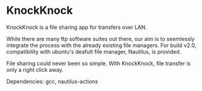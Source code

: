 # KnockKnock

KnockKnock is a file sharing app for transfers over LAN.

While there are many ftp software suites out there, our aim is to seemlessly integrate the process with the already
existing file managers. For build v2.0, compatibility with ubuntu's deafult file manager, Nautilus, is provided.

File sharing could never been so simple. With KnockKnock, file transfer is only a right click away.

Dependencies: gcc, nautilus-actions